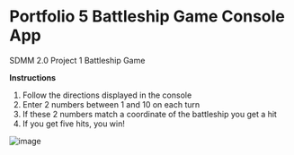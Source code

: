 # Portfolio 5 Battleship Game Console App
SDMM 2.0 Project 1 Battleship Game

**Instructions**
1.  Follow the directions displayed in the console
2.  Enter 2 numbers between 1 and 10 on each turn 
3.  If these 2 numbers match a coordinate of the battleship you get a hit
4.  If you get five hits, you win!

![image](https://user-images.githubusercontent.com/3602474/76669713-44e13900-6563-11ea-9b31-db968b1ae2ba.png)
